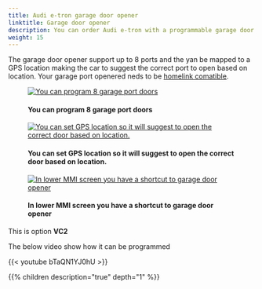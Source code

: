 ```yaml
---
title: Audi e-tron garage door opener
linktitle: Garage door opener
description: You can order Audi e-tron with a programmable garage door opener. 
weight: 15
---
```

<!-- markdownlint-disable MD033 -->

The garage door opener support up to 8 ports and the yan be mapped to a GPS location making the car to suggest the correct port to open based on location. Your garage port openered neds to be [homelink comatible](https://www.homelink.com/).

<figure>
    <a href="https://media.electrichasgoneaudi.net/multimedia/models/e-tron/technology/garagedooropener/opener2.jpg">
        <img src="https://media.electrichasgoneaudi.net/multimedia/models/e-tron/technology/garagedooropener/opener2s.jpg"
        alt="You can program 8 garage port doors" title="You can program 8 garage port doors">
    </a>
    <figcaption><h4>You can program 8 garage port doors</h4></figcaption>
</figure>

<figure>
    <a href="https://media.electrichasgoneaudi.net/multimedia/models/e-tron/technology/garagedooropener/opener1.jpg">
        <img src="https://media.electrichasgoneaudi.net/multimedia/models/e-tron/technology/garagedooropener/opener1s.jpg"
        alt="You can set GPS location so it will suggest to open the correct door based on location." title="You can set GPS location so it will suggest to open the correct door based on location.">
    </a>
    <figcaption><h4>You can set GPS location so it will suggest to open the correct door based on location.</h4></figcaption>
</figure>

<figure>
    <a href="https://media.electrichasgoneaudi.net/multimedia/models/e-tron/technology/garagedooropener/opener3.jpg">
        <img src="https://media.electrichasgoneaudi.net/multimedia/models/e-tron/technology/garagedooropener/opener3s.jpg"
        alt="In lower MMI screen you have a shortcut to garage door opener" title="In lower MMI screen you have a shortcut to garage door opener">
    </a>
    <figcaption><h4>In lower MMI screen you have a shortcut to garage door opener</h4></figcaption>
</figure>


This is option **VC2**

The below video show how it can be programmed

{{< youtube bTaQN1YJ0hU >}}

{{% children description="true" depth="1" %}}
